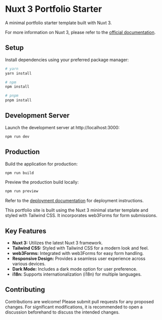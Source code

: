 # Nuxt 3 Portfolio Starter

A minimal portfolio starter template built with Nuxt 3.

For more information on Nuxt 3, please refer to the [official documentation](https://nuxt.com/docs/getting-started/introduction).

## Setup

Install dependencies using your preferred package manager:

```bash
# yarn
yarn install

# npm
npm install

# pnpm
pnpm install
```

## Development Server

Launch the development server at http://localhost:3000:

```bash
npm run dev
```

## Production

Build the application for production:

```bash
npm run build
```

Preview the production build locally:

```bash
npm run preview
```

Refer to the [deployment documentation](https://nuxt.com/docs/getting-started/deployment) for deployment instructions.

This portfolio site is built using the Nuxt 3 minimal starter template and styled with Tailwind CSS.  It incorporates web3Forms for form submissions.

## Key Features

-   **Nuxt 3:** Utilizes the latest Nuxt 3 framework.
-   **Tailwind CSS:** Styled with Tailwind CSS for a modern look and feel.
-   **web3Forms:** Integrated with web3Forms for easy form handling.
-   **Responsive Design:**  Provides a seamless user experience across various devices.
-   **Dark Mode:** Includes a dark mode option for user preference.
-   **i18n:** Supports internationalization (i18n) for multiple languages.

## Contributing

Contributions are welcome! Please submit pull requests for any proposed changes. For significant modifications, it is recommended to open a discussion beforehand to discuss the intended changes.
